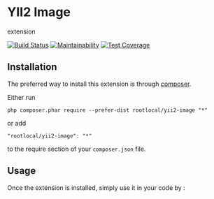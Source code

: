 YII2 Image
==========
extension

[![Build Status](https://img.shields.io/travis/rootlocal/yii2-image2.svg)](http://travis-ci.org/rootlocal/yii2-image2)
[![Maintainability](https://api.codeclimate.com/v1/badges/1ec392561ef916032357/maintainability)](https://codeclimate.com/github/rootlocal/yii2-image2/maintainability)
[![Test Coverage](https://api.codeclimate.com/v1/badges/1ec392561ef916032357/test_coverage)](https://codeclimate.com/github/rootlocal/yii2-image2/test_coverage)

Installation
------------

The preferred way to install this extension is through [composer](http://getcomposer.org/download/).

Either run

```
php composer.phar require --prefer-dist rootlocal/yii2-image "*"
```

or add

```
"rootlocal/yii2-image": "*"
```

to the require section of your `composer.json` file.


Usage
-----

Once the extension is installed, simply use it in your code by  :

```php
```
